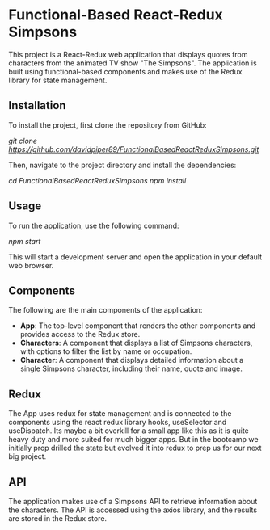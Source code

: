 # **Functional-Based React-Redux Simpsons**

This project is a React-Redux web application that displays quotes from characters from the animated TV show "The Simpsons". The application is built using functional-based components and makes use of the Redux library for state management.

## **Installation**

To install the project, first clone the repository from GitHub:

_git clone https://github.com/davidpiper89/FunctionalBasedReactReduxSimpsons.git_

Then, navigate to the project directory and install the dependencies:

_cd FunctionalBasedReactReduxSimpsons
npm install_

## **Usage**

To run the application, use the following command:

_npm start_

This will start a development server and open the application in your default web browser.

## **Components**

The following are the main components of the application:

- **App**: The top-level component that renders the other components and provides access to the Redux store.
- **Characters**: A component that displays a list of Simpsons characters, with options to filter the list by name or occupation.
- **Character**: A component that displays detailed information about a single Simpsons character, including their name, quote and image.

## **Redux**

The App uses redux for state management and is connected to the components using the react redux library hooks, useSelector and useDispatch.
Its maybe a bit overkill for a small app like this as it is quite heavy duty and more suited for much bigger apps. But in the bootcamp we initially prop drilled the state but evolved it into redux to prep us for our next big project.

## **API**

The application makes use of a Simpsons API to retrieve information about the characters. The API is accessed using the axios library, and the results are stored in the Redux store.

